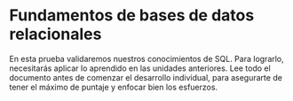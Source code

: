 # Fundamentos de bases de datos relacionales
En esta prueba validaremos nuestros conocimientos de SQL. Para lograrlo, necesitarás
aplicar lo aprendido en las unidades anteriores.
Lee todo el documento antes de comenzar el desarrollo individual, para asegurarte de tener
el máximo de puntaje y enfocar bien los esfuerzos.
